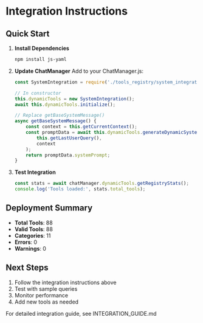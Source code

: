 # Integration Instructions

## Quick Start

1. **Install Dependencies**
   ```bash
   npm install js-yaml
   ```

2. **Update ChatManager**
   Add to your ChatManager.js:
   ```javascript
   const SystemIntegration = require('./tools_registry/system_integration');
   
   // In constructor
   this.dynamicTools = new SystemIntegration();
   await this.dynamicTools.initialize();
   
   // Replace getBaseSystemMessage()
   async getBaseSystemMessage() {
       const context = this.getCurrentContext();
       const promptData = await this.dynamicTools.generateDynamicSystemPrompt(
           this.getLastUserQuery(),
           context
       );
       return promptData.systemPrompt;
   }
   ```

3. **Test Integration**
   ```javascript
   const stats = await chatManager.dynamicTools.getRegistryStats();
   console.log('Tools loaded:', stats.total_tools);
   ```

## Deployment Summary

- **Total Tools**: 88
- **Valid Tools**: 88
- **Categories**: 11
- **Errors**: 0
- **Warnings**: 0

## Next Steps

1. Follow the integration instructions above
2. Test with sample queries
3. Monitor performance
4. Add new tools as needed

For detailed integration guide, see INTEGRATION_GUIDE.md
